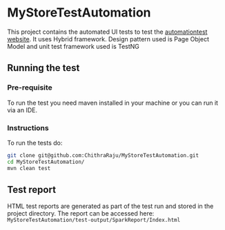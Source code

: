 # MyStoreTestAutomation
This project contains the automated UI tests to test the [automationtest website](http://automationpractice.com/index.php). It uses Hybrid framework. Design pattern used is Page Object Model and unit test framework used is TestNG

## Running the test
### Pre-requisite
To run the test you need maven installed in your machine or you can run it via an IDE.

### Instructions
To run the tests do:
```bash
git clone git@github.com:ChithraRaju/MyStoreTestAutomation.git
cd MyStoreTestAutomation/
mvn clean test
```

## Test report
HTML test reports are generated as part of the test run and stored in the project directory. The report can be accessed here:
```MyStoreTestAutomation/test-output/SparkReport/Index.html```
